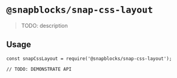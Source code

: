 # `@snapblocks/snap-css-layout`

> TODO: description

## Usage

```
const snapCssLayout = require('@snapblocks/snap-css-layout');

// TODO: DEMONSTRATE API
```
